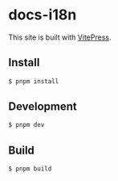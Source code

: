# docs-i18n

This site is built with [VitePress](https://vitepress.dev).

## Install

```bash
$ pnpm install
```

## Development

```bash
$ pnpm dev
```

## Build

```bash
$ pnpm build
```
